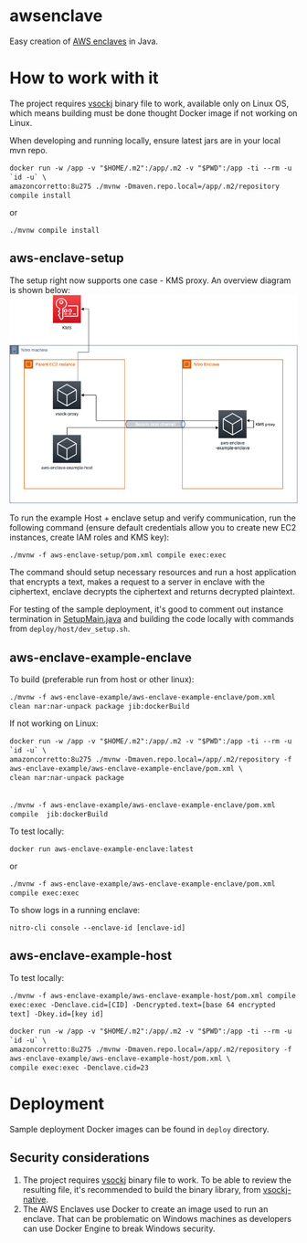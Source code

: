 # awsenclave
Easy creation of [AWS enclaves](https://docs.aws.amazon.com/enclaves/latest/user/nitro-enclave.html) in Java.

# How to work with it

The project requires [vsockj](https://app.circleci.com/pipelines/github/Cloud-Architects/vsockj) binary file to work, available only on Linux OS, which means building must be done thought Docker image if not working on Linux.

When developing and running locally, ensure latest jars are in your local mvn repo.

```shell
docker run -w /app -v "$HOME/.m2":/app/.m2 -v "$PWD":/app -ti --rm -u `id -u` \
amazoncorretto:8u275 ./mvnw -Dmaven.repo.local=/app/.m2/repository compile install
```

or
```shell
./mvnw compile install
```

## aws-enclave-setup
The setup right now supports one case - KMS proxy. An overview diagram is shown below:
![proxy overview](docs/aws-enclave-proxy.png)

To run the example Host + enclave setup and verify communication, run the following command (ensure default credentials allow you to create new EC2 instances, create IAM roles and KMS key):
```shell
./mvnw -f aws-enclave-setup/pom.xml compile exec:exec
```
The command should setup necessary resources and run a host application that encrypts a text, makes a request to a server in enclave with the ciphertext, enclave decrypts the ciphertext and returns decrypted plaintext.

For testing of the sample deployment, it's good to comment out instance termination in [SetupMain.java](https://github.com/Cloud-Architects/awsenclave/blob/main/aws-enclave-setup/src/main/java/solutions/cloudarchitects/awsenclave/setup/SetupMain.java#L52) and building the code locally with commands from `deploy/host/dev_setup.sh`.

## aws-enclave-example-enclave
To build (preferable run from host or other linux):
```shell
./mvnw -f aws-enclave-example/aws-enclave-example-enclave/pom.xml clean nar:nar-unpack package jib:dockerBuild
```

If not working on Linux:
```shell
docker run -w /app -v "$HOME/.m2":/app/.m2 -v "$PWD":/app -ti --rm -u `id -u` \
amazoncorretto:8u275 ./mvnw -Dmaven.repo.local=/app/.m2/repository -f aws-enclave-example/aws-enclave-example-enclave/pom.xml \
clean nar:nar-unpack package


./mvnw -f aws-enclave-example/aws-enclave-example-enclave/pom.xml compile  jib:dockerBuild
```

To test locally:
```shell
docker run aws-enclave-example-enclave:latest
```
or
```shell
./mvnw -f aws-enclave-example/aws-enclave-example-enclave/pom.xml compile exec:exec
```

To show logs in a running enclave:
```shell
nitro-cli console --enclave-id [enclave-id]
```

## aws-enclave-example-host
To test locally:
```shell
./mvnw -f aws-enclave-example/aws-enclave-example-host/pom.xml compile exec:exec -Denclave.cid=[CID] -Dencrypted.text=[base 64 encrypted text] -Dkey.id=[key id]
```

```shell
docker run -w /app -v "$HOME/.m2":/app/.m2 -v "$PWD":/app -ti --rm -u `id -u` \
amazoncorretto:8u275 ./mvnw -Dmaven.repo.local=/app/.m2/repository -f aws-enclave-example/aws-enclave-example-host/pom.xml \
compile exec:exec -Denclave.cid=23
```

# Deployment

Sample deployment Docker images can be found in `deploy` directory.

## Security considerations

1. The project requires [vsockj](https://app.circleci.com/pipelines/github/Cloud-Architects/vsockj) binary file to work. To be able to review the resulting file, it's recommended to build the binary library, from [vsockj-native](https://github.com/Cloud-Architects/vsockj/tree/main/vsockj-native).
2. The AWS Enclaves use Docker to create an image used to run an enclave. That can be problematic on Windows machines as developers can use Docker Engine to break Windows security.
